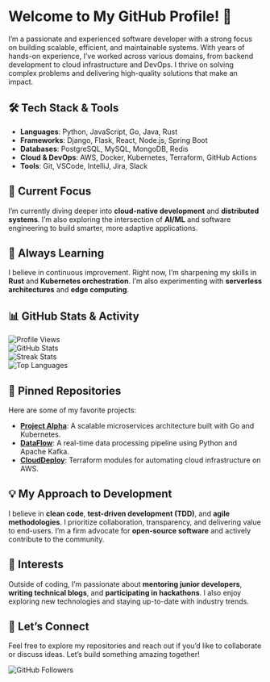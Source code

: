 # Welcome to My GitHub Profile! 👋  

I’m a passionate and experienced software developer with a strong focus on building scalable, efficient, and maintainable systems. With years of hands-on experience, I’ve worked across various domains, from backend development to cloud infrastructure and DevOps. I thrive on solving complex problems and delivering high-quality solutions that make an impact.  

## 🛠️ Tech Stack & Tools  
- **Languages**: Python, JavaScript, Go, Java, Rust  
- **Frameworks**: Django, Flask, React, Node.js, Spring Boot  
- **Databases**: PostgreSQL, MySQL, MongoDB, Redis  
- **Cloud & DevOps**: AWS, Docker, Kubernetes, Terraform, GitHub Actions  
- **Tools**: Git, VSCode, IntelliJ, Jira, Slack  

## 🔭 Current Focus  
I’m currently diving deeper into **cloud-native development** and **distributed systems**. I’m also exploring the intersection of **AI/ML** and software engineering to build smarter, more adaptive applications.  

## 🌱 Always Learning  
I believe in continuous improvement. Right now, I’m sharpening my skills in **Rust** and **Kubernetes orchestration**. I’m also experimenting with **serverless architectures** and **edge computing**.  

## 📊 GitHub Stats & Activity  

![Profile Views](https://komarev.com/ghpvc/?username=sigurlauggudna474&color=blue)  
![GitHub Stats](https://github-readme-stats.vercel.app/api?username=sigurlauggudna474&show_icons=true&theme=radical)  
![Streak Stats](https://github-readme-streak-stats.herokuapp.com/?user=sigurlauggudna474&theme=radical)  
![Top Languages](https://github-readme-stats.vercel.app/api/top-langs/?username=sigurlauggudna474&layout=compact&theme=radical)  

## 📌 Pinned Repositories  
Here are some of my favorite projects:  
- **[Project Alpha](https://github.com/sigurlauggudna474/project-alpha)**: A scalable microservices architecture built with Go and Kubernetes.  
- **[DataFlow](https://github.com/sigurlauggudna474/dataflow)**: A real-time data processing pipeline using Python and Apache Kafka.  
- **[CloudDeploy](https://github.com/sigurlauggudna474/clouddeploy)**: Terraform modules for automating cloud infrastructure on AWS.  

## 💡 My Approach to Development  
I believe in **clean code**, **test-driven development (TDD)**, and **agile methodologies**. I prioritize collaboration, transparency, and delivering value to end-users. I’m a firm advocate for **open-source software** and actively contribute to the community.  

## 🎯 Interests  
Outside of coding, I’m passionate about **mentoring junior developers**, **writing technical blogs**, and **participating in hackathons**. I also enjoy exploring new technologies and staying up-to-date with industry trends.  

## 🤝 Let’s Connect  
Feel free to explore my repositories and reach out if you’d like to collaborate or discuss ideas. Let’s build something amazing together!  

![GitHub Followers](https://img.shields.io/github/followers/sigurlauggudna474?label=Follow&style=social)
